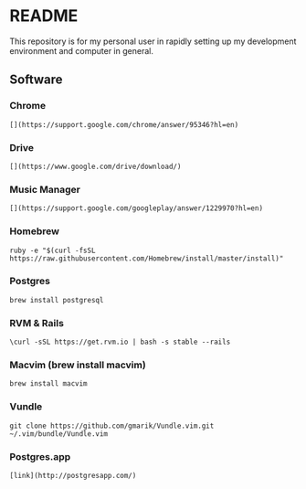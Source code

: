 # README #

This repository is for my personal user in rapidly setting up my development environment and computer in general.

## Software ##

### Chrome
    [](https://support.google.com/chrome/answer/95346?hl=en)
### Drive
    [](https://www.google.com/drive/download/)
### Music Manager
    [](https://support.google.com/googleplay/answer/1229970?hl=en)
### Homebrew ###
    ruby -e "$(curl -fsSL https://raw.githubusercontent.com/Homebrew/install/master/install)"
### Postgres
    brew install postgresql
### RVM & Rails
    \curl -sSL https://get.rvm.io | bash -s stable --rails
### Macvim (brew install macvim)
    brew install macvim
### Vundle
    git clone https://github.com/gmarik/Vundle.vim.git ~/.vim/bundle/Vundle.vim
### Postgres.app
    [link](http://postgresapp.com/)
